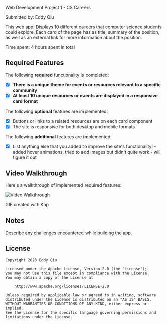 Web Development Project 1 - CS Careers

Submitted by: Eddy Qiu

This web app: Displays 10 different careers that computer science students could explore. Each card of the page has as title, summary of the position, as well as an external link for more information about the position.

Time spent: 4 hours spent in total

## Required Features

The following **required** functionality is completed:

- [x] **There is a unique theme for events or resources relevant to a specific community**
- [x] **At least 10 unique resources or events are displayed in a responsive card format**

The following **optional** features are implemented:

- [x] Buttons or links to a related resources are on each card component
- [x] The site is responsive for both desktop and mobile formats

The following **additional** features are implemented:

* [x] List anything else that you added to improve the site's functionality! - added hover animations, tried to add images but didn't quite work - will figure it out

## Video Walkthrough

Here's a walkthrough of implemented required features:

<img src='https://i.imgur.com/Kn4O4hH.mp4' title='Video Walkthrough' width='' alt='Video Walkthrough' />

GIF created with Kap

## Notes

Describe any challenges encountered while building the app.

## License

    Copyright 2023 Eddy Qiu

    Licensed under the Apache License, Version 2.0 (the "License");
    you may not use this file except in compliance with the License.
    You may obtain a copy of the License at

        http://www.apache.org/licenses/LICENSE-2.0

    Unless required by applicable law or agreed to in writing, software
    distributed under the License is distributed on an "AS IS" BASIS,
    WITHOUT WARRANTIES OR CONDITIONS OF ANY KIND, either express or implied.
    See the License for the specific language governing permissions and
    limitations under the License.
